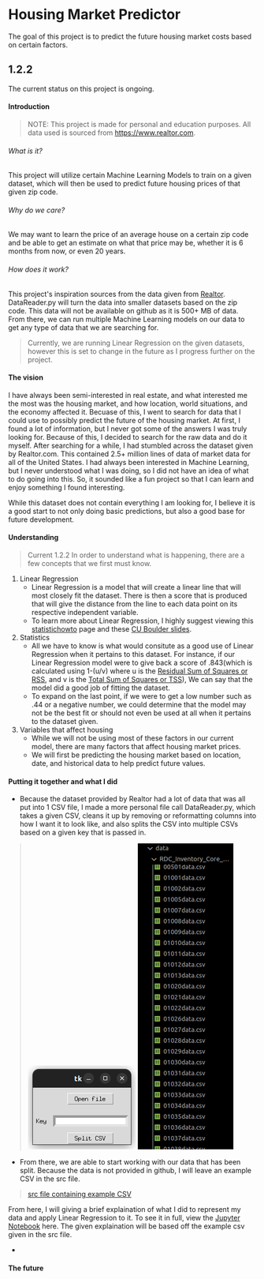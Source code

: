 # Housing Market Predictor

The goal of this project is to predict the future housing market costs based on certain factors.

## 1.2.2

The current status on this project is ongoing.

#### Introduction

> NOTE: This project is made for personal and education purposes. All data used is sourced from https://www.realtor.com.

###### What is it?

This project will utilize certain Machine Learning Models to train on a given dataset, which will then be used to predict future housing prices of that given zip code.

###### Why do we care?

We may want to learn the price of an average house on a certain zip code and be able to get an estimate on what that price may be, whether it is 6 months from now, or even 20 years.

###### How does it work?

This project's inspiration sources from the data given from [Realtor](https://www.realtor.com). 
DataReader.py will turn the data into smaller datasets based on the zip code. This data will not be available on github as it is 500+ MB of data. 
From there, we can run multiple Machine Learning models on our data to get any type of data that we are searching for.

> Currently, we are running Linear Regression on the given datasets, however this is set to change in the future as I progress further on the project.

#### The vision

I have always been semi-interested in real estate, and what interested me the most was the housing market, and how location, world situations, and the economy affected it. Becuase of this, I went to search for data that I could use to possibly predict the future of the housing market. At first, I found a lot of information, but I never got some of the answers I was truly looking for. Because of this, I decided to search for the raw data and do it myself.
After searching for a while, I had stumbled across the dataset given by Realtor.com. This contained 2.5+ million lines of data of market data for all of the United States.
I had always been interested in Machine Learning, but I never understood what I was doing, so I did not have an idea of what to do going into this. So, it sounded like a fun project so that I can learn and enjoy something I found interesting.

While this dataset does not contain everything I am looking for, I believe it is a good start to not only doing basic predictions, but also a good base for future development.

#### Understanding 

> Current 1.2.2
In order to understand what is happening, there are a few concepts that we first must know.
1. Linear Regression
	- Linear Regression is a model that will create a linear line that will most closely fit the dataset. There is then a score that is produced that will give the distance from the line to each data point on its respective independent variable. 
	- To learn more about Linear Regression, I highly suggest viewing this [statistichowto](https://www.statisticshowto.com/probability-and-statistics/statistics-definitions/what-is-a-regression-equation/) page and these [CU Boulder slides](https://www.colorado.edu/amath/sites/default/files/attached-files/ch12_0.pdf).
2. Statistics
	- All we have to know is what would consitute as a good use of Linear Regression when it pertains to this dataset. For instance, if our Linear Regression model were to give back a score of .843(which is calculated using 1-(u/v) where u is the [Residual Sum of Squares or RSS](https://en.wikipedia.org/wiki/Residual_sum_of_squares), and v is the [Total Sum of Squares or TSS](https://en.wikipedia.org/wiki/Total_sum_of_squares)), We can say that the model did a good job of fitting the dataset.
	- To expand on the last point, if we were to get a low number such as .44 or a negative number, we could determine that the model may not be the best fit or should not even be used at all when it pertains to the dataset given.
3. Variables that affect housing
	- While we will not be using most of these factors in our current model, there are many factors that affect housing market prices.
	- We will first be predicting the housing market based on location, date, and historical data to help predict future values.

#### Putting it together and what I did

- Because the dataset provided by Realtor had a lot of data that was all put into 1 CSV file, I made a more personal file call DataReader.py, which takes a given CSV, cleans it up by removing or reformatting columns into how I want it to look like, and also splits the CSV into multiple CSVs based on a given key that is passed in.

> ![Data Reader Window](Datareader_window.png) ![Resulting files](Files.png)

- From there, we are able to start working with our data that has been split. Because the data is not provided in github, I will leave an example CSV in the src file.

> [src file containing example CSV](https://github.com/Kevin-Vigil/HousingMarketPredictor/tree/main/data-finding/src)

From here, I will giving a brief explaination of what I did to represent my data and apply Linear Regression to it. To see it in full, view the [Jupyter Notebook](https://github.com/Kevin-Vigil/HousingMarketPredictor/blob/main/data-finding/src/PricePredictor.ipynb) here. The given explaination will be based off the example csv given in the src file.

- 

#### The future
